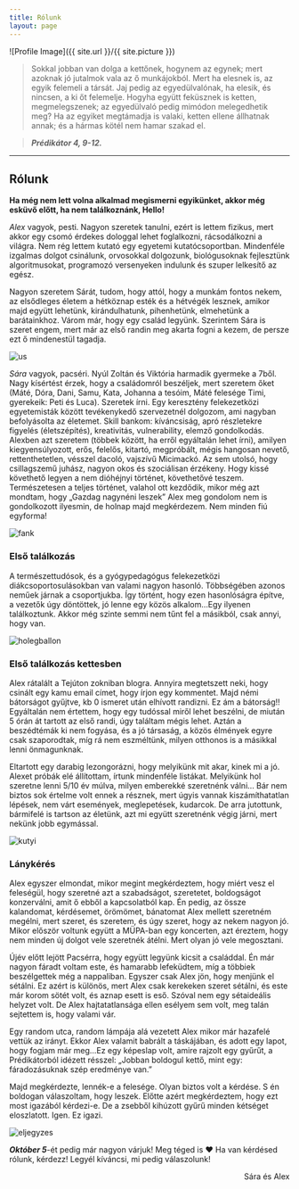 ```yaml
---
title: Rólunk
layout: page
---
```

![Profile Image]({{ site.url }}/{{ site.picture }})

> Sokkal jobban van dolga a kettőnek, hogynem az egynek; mert azoknak jó jutalmok vala az ő munkájokból. Mert ha elesnek is, az egyik felemeli a társát. Jaj pedig az egyedülvalónak, ha elesik, és nincsen, a ki őt felemelje. Hogyha együtt feküsznek is ketten, megmelegszenek; az egyedülvaló pedig mimódon melegedhetik meg? Ha az egyiket megtámadja is valaki, ketten ellene állhatnak annak; és a hármas kötél nem hamar szakad el.

> ***Prédikátor 4, 9-12.***

---

## Rólunk

**Ha még nem lett volna alkalmad megismerni egyikünket, akkor még esküvő előtt, ha nem találkoznánk, Hello!**

*Alex* vagyok, pesti. Nagyon szeretek tanulni, ezért is lettem fizikus, mert akkor egy csomó érdekes dologgal lehet foglalkozni, rácsodálkozni a világra. Nem rég lettem kutató egy egyetemi kutatócsoportban. Mindenféle izgalmas dolgot csinálunk, orvosokkal dolgozunk, biológusoknak fejlesztünk algoritmusokat, programozó versenyeken indulunk és szuper lelkesítő az egész.

Nagyon szeretem Sárát, tudom, hogy attól, hogy a munkám fontos nekem, az elsődleges életem a hétköznap esték és a hétvégék lesznek, amikor majd együtt lehetünk, kirándulhatunk, pihenhetünk, elmehetünk a barátainkhoz. Várom már, hogy egy család legyünk. Szerintem Sára is szeret engem, mert már az első randin meg akarta fogni a kezem, de persze ezt ő mindenestül tagadja.

![us](./assets/images/halaszbastya.JPG)

*Sára* vagyok, pacséri. Nyúl Zoltán és Viktória harmadik gyermeke a 7ből. Nagy kísértést érzek, hogy a családomról beszéljek, mert szeretem őket (Máté, Dóra, Dani, Samu, Kata, Johanna a tesóim, Máté felesége Timi, gyerekeik: Peti és Luca). Szeretek írni. Egy keresztény felekezetközi egyetemisták között tevékenykedő szervezetnél dolgozom, ami nagyban befolyásolta az életemet. Skill bankom: kíváncsiság, apró részletekre figyelés (életszépítés), kreativitás, vulnerability, elemző gondolkodás. 
Alexben azt szeretem (többek között, ha erről egyáltalán lehet írni), amilyen kiegyensúlyozott, erős, felelős, kitartó, megpróbált, mégis hangosan nevető, rettenthetetlen, vésszel dacoló, vajszívű Micimackó. Az sem utolsó, hogy csillagszemű juhász, nagyon okos és szociálisan érzékeny.
Hogy kissé követhető legyen a nem dióhéjnyi történet, követhetővé teszem. Természetesen a teljes történet, valahol ott kezdődik, mikor még azt mondtam, hogy „Gazdag nagynéni leszek” Alex meg gondolom nem is gondolkozott ilyesmin, de holnap majd megkérdezem. Nem minden fiú egyforma!

![fank](./assets/images/fank.JPG)

### Első találkozás

A természettudósok, és a gyógypedagógus felekezetközi diákcsoportosulásokban van valami nagyon hasonló. Többségében azonos neműek járnak a csoportjukba. Így történt, hogy ezen hasonlóságra építve, a vezetők úgy döntöttek, jó lenne egy közös alkalom…Egy ilyenen találkoztunk. Akkor még szinte semmi nem tűnt fel a másikból, csak annyi, hogy van.

![holegballon](./assets/images/holegballon.JPG)

### Első találkozás kettesben

Alex rátalált a Tejúton zokniban blogra. Annyira megtetszett neki, hogy csinált egy kamu email címet, hogy írjon egy kommentet. Majd némi bátorságot gyűjtve, kb 0 ismeret után elhívott randizni. Ez ám a bátorság!!
Egyáltalán nem értettem, hogy egy tudóssal miről lehet beszélni, de miután 5 órán át tartott az első randi, úgy találtam mégis lehet. Aztán a beszédtémák ki nem fogyása, és a jó társaság, a közös élmények egyre csak szaporodtak, míg rá nem eszméltünk, milyen otthonos is a másikkal lenni önmagunknak.

Eltartott egy darabig lezongorázni, hogy melyikünk mit akar, kinek mi a jó. Alexet próbák elé állítottam, írtunk mindenféle listákat. Melyikünk hol szeretne lenni 5/10 év múlva, milyen emberekké szeretnénk válni…
Bár nem biztos sok értelme volt ennek a résznek, mert úgyis vannak kiszámíthatatlan lépések, nem várt események, meglepetések, kudarcok. De arra jutottunk, bármifelé is tartson az életünk, azt mi együtt szeretnénk végig járni, mert nekünk jobb egymással.

![kutyi](./assets/images/kutyi.JPG)

### Lánykérés

Alex egyszer elmondat, mikor megint megkérdeztem, hogy miért vesz el feleségül, hogy szeretné azt a szabadságot, szeretetet, boldogságot konzerválni, amit ő ebből a kapcsolatból kap. Én pedig, az össze kalandomat, kérdésemet, örömömet, bánatomat Alex mellett szeretném megélni, mert szeret, és szeretem, és úgy szeret, hogy az nekem nagyon jó. Mikor először voltunk együtt a MÜPA-ban egy koncerten, azt éreztem, hogy nem minden új dolgot vele szeretnék átélni. Mert olyan jó vele megosztani.

Újév előtt lejött Pacsérra, hogy együtt legyünk kicsit a családdal. Én már nagyon fáradt voltam este, és hamarabb lefeküdtem, míg a többiek beszélgettek még a nappaliban. Egyszer csak Alex jön, hogy menjünk el sétálni. Ez azért is különös, mert Alex csak kerekeken szeret sétálni, és este már korom sötét volt, és aznap esett is eső. Szóval nem egy sétaideális helyzet volt. De Alex hajtatatlansága ellen esélyem sem volt, meg talán sejtettem is, hogy valami vár.

Egy random utca, random lámpája alá vezetett Alex mikor már hazafelé vettük az irányt. Ekkor Alex valamit babrált a táskájában, és adott egy lapot, hogy fogjam már meg…Ez egy képeslap volt, amire rajzolt egy gyűrűt, a Prédikátorból idézett résszel: „Jobban boldogul kettő, mint egy: fáradozásuknak szép eredménye van.”

Majd megkérdezte, lennék-e a felesége. Olyan biztos volt a kérdése. S én boldogan válaszoltam, hogy leszek. Előtte azért megkérdeztem, hogy ezt most igazából kérdezi-e. De a zsebből kihúzott gyűrű minden kétséget eloszlatott. Igen. Ez igazi.

![eljegyzes](./assets/images/eljegyzes.jpg)

***Október 5***-ét pedig már nagyon várjuk! Meg téged is ♥
Ha van kérdésed rólunk, kérdezz! Legyél kíváncsi, mi pedig válaszolunk!

<div style="text-align: right"> Sára és Alex </div>